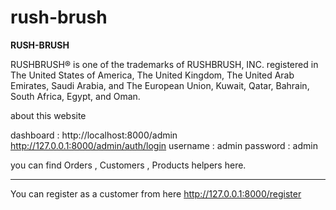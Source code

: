 # rush-brush

**RUSH-BRUSH**

RUSHBRUSH® is one of the trademarks of RUSHBRUSH, INC. registered in The United States of America, 
The United Kingdom, The United Arab Emirates, Saudi Arabia, and The European Union, Kuwait, Qatar, Bahrain, South Africa, Egypt, and Oman.

about this website

dashboard : http://localhost:8000/admin
http://127.0.0.1:8000/admin/auth/login
username : admin
password : admin

you can find Orders , Customers , Products helpers here.

-------------------------------------------------------
You can register as a customer from here
http://127.0.0.1:8000/register
